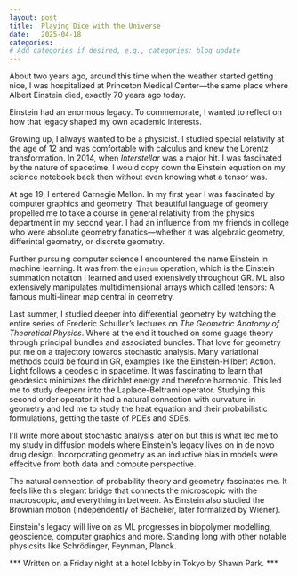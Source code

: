 ```yaml
---
layout: post
title:  Playing Dice with the Universe
date:   2025-04-18
categories: 
# Add categories if desired, e.g., categories: blog update
---
```


About two years ago, around this time when the weather started getting nice, I was hospitalized at Princeton Medical Center—the same place where Albert Einstein died, exactly 70 years ago today.  

Einstein had an enormous legacy. To commemorate, I wanted to reflect on how that legacy shaped my own academic interests.  

Growing up, I always wanted to be a physicist. I studied special relativity at the age of 12 and was comfortable with calculus and knew the Lorentz transformation. In 2014, when *Interstellar*  was a major hit. I was fascinated by the nature of spacetime. I would copy down the Einstein equation on my science notebook back then without even knowing what a tensor was.

At age 19, I entered Carnegie Mellon. In my first year I was fascinated by computer graphics and geometry. That beautiful language of geomery propelled me to take a course in general relativity from the physics department in my second year. I had an influence from my friends in college who were absolute geometry fanatics—whether it was algebraic geometry, differintal geometry, or discrete geometry.

Further pursuing computer science I encountered the name Einstein in machine learning. It was from the `einsum` operation, which is the Einstein summation notaiton I learned and used extensively throughout GR. ML also extensively manipulates multidimensional arrays which called tensors: A famous multi-linear map central in geometry. 

Last summer, I studied deeper into differential geometry by watching the entire series of Frederic Schuller’s lectures on *The Geometric Anatomy of Theoretical Physics*. Where at the end it touched on some guage theory through principal bundles and associated bundles. That love for geometry put me on a trajectory towards stochastic analysis. Many variational methods could be found in GR, examples like the Einstein-Hilbert Action. Light follows a geodesic in spacetime. It was fascinating to learn that geodesics minimizes the dirichlet energy and therefore harmonic. This led me to study deepenr into the Laplace-Beltrami operator. Studying this second order operator it had a natural connection with curvature in geometry and led me to study the heat equation and their probabilistic formulations, getting the taste of PDEs and SDEs.

I'll write more about stochastic analysis later on but this is what led me to my study in diffusion models where Einstein's legacy lives on in de novo drug design. Incorporating geometry as an inductive bias in models were effecitve from both data and compute perspective. 

The natural connection of probability theory and geometry fascinates me. It feels like this elegant bridge that connects the microscopic with the macroscopic, and everything in between. As Einstein also studied the Brownian motion (independently of Bachelier, later formalized by Wiener).

Einstein's legacy will live on as ML progresses in biopolymer modelling, geoscience, computer graphics and more. Standing long with other notable physicsits like Schrödinger, Feynman, Planck.  


*** Written on a Friday night at a hotel lobby in Tokyo by Shawn Park. ***
